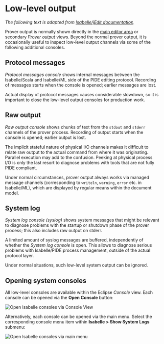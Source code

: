 # Low-level output

_The following text is adapted from [Isabelle/jEdit documentation][isa-jedit-doc]._

Prover output is normally shown directly in the [main editor area][editor] or secondary [_Prover output_][output] views. Beyond the normal prover output, it is occasionally useful to inspect low-level output channels via some of the following additional consoles.

[editor]: theory-editor.html
[output]: prover-output.html

## Protocol messages

_Protocol messages console_ shows internal messages between the Isabelle/Scala and Isabelle/ML side of the PIDE editing protocol. Recording of messages starts when the console is opened; earlier messages are lost.

Actual display of protocol messages causes considerable slowdown, so it is important to close the low-level output consoles for production work.

## Raw output

_Raw output console_ shows chunks of text from the `stdout` and `stderr` channels of the prover process. Recording of output starts when the console is opened; earlier output is lost.

The implicit stateful nature of physical I/O channels makes it difficult to relate raw output to the actual command from where it was originating. Parallel execution may add to the confusion. Peeking at physical process I/O is only the last resort to diagnose problems with tools that are not fully PIDE compliant.

Under normal circumstances, prover output always works via managed message channels (corresponding to `writeln`, `warning`, `error` etc. in Isabelle/ML), which are displayed by regular means within the document model.

## System log

_System log console (syslog)_ shows system messages that might be relevant to diagnose problems with the startup or shutdown phase of the prover process; this also includes raw output on stderr.

A limited amount of syslog messages are buffered, independently of whether the _System log console_ is open. This allows to diagnose serious problems with Isabelle/PIDE process management, outside of the actual protocol layer.

Under normal situations, such low-level system output can be ignored.

[isa-jedit-doc]: http://isabelle.in.tum.de/dist/Isabelle2013-2/doc/jedit.pdf


## Opening system consoles

All low-level consoles are available within the Eclipse _Console_ view. Each console can be opened via the **Open Console** button:

![Open Isabelle consoles via Console View](../images/open-isa-consoles-view.png)

Alternatively, each console can be opened via the main menu. Select the corresponding console menu item within **Isabelle > Show System Logs** submenu:

![Open Isabelle consoles via main menu](../images/open-isa-consoles-menu.png)
